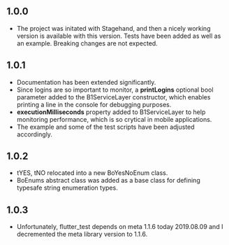 ## 1.0.0

- The project was initated with Stagehand, and then a nicely working version is available with this version. Tests have been added as well as an example. Breaking changes are not expected. 

## 1.0.1

- Documentation has been extended significantly.
- Since logins are so important to monitor, a **printLogins** optional bool parameter added to the B1ServiceLayer constructor, which enables printing a line in the console for debugging purposes.
- **executionMilliseconds** property added to B1ServiceLayer to help monitoring performance, which is so crytical in mobile applications.
- The example and some of the test scripts have been adjusted accordingly.

## 1.0.2

- tYES, tNO relocated into a new BoYesNoEnum class.
- BoEnums abstract class was added as a base class for defining typesafe string enumeration types.

## 1.0.3

- Unfortunately, flutter_test depends on meta 1.1.6 today 2019.08.09 and I decremented the meta library version to 1.1.6.